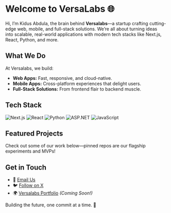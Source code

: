 # Welcome to VersaLabs 🌐

Hi, I’m Kidus Abdula, the brain behind **Versalabs**—a startup crafting cutting-edge web, mobile, and full-stack solutions. We’re all about turning ideas into scalable, real-world applications with modern tech stacks like Next.js, React, Python, and more.

## What We Do
At Versalabs, we build:
- **Web Apps:** Fast, responsive, and cloud-native.
- **Mobile Apps:** Cross-platform experiences that delight users.
- **Full-Stack Solutions:** From frontend flair to backend muscle.

## Tech Stack
![Next.js](https://img.shields.io/badge/Next.js-000000?style=flat&logo=next.js) ![React](https://img.shields.io/badge/React-61DAFB?style=flat&logo=react) ![Python](https://img.shields.io/badge/Python-3776AB?style=flat&logo=python) ![ASP.NET](https://img.shields.io/badge/ASP.NET-512BD4?style=flat&logo=dotnet) ![JavaScript](https://img.shields.io/badge/JavaScript-F7DF1E?style=flat&logo=javascript)

## Featured Projects
Check out some of our work below—pinned repos are our flagship experiments and MVPs!

## Get in Touch
- 📧 [Email Us](mailto:your.email@example.com)
- 🐦 [Follow on X](https://x.com/yourhandle)
- 🌍 [Versalabs Portfolio](https://versalabs.com) *(Coming Soon!)*

Building the future, one commit at a time. 🚀
